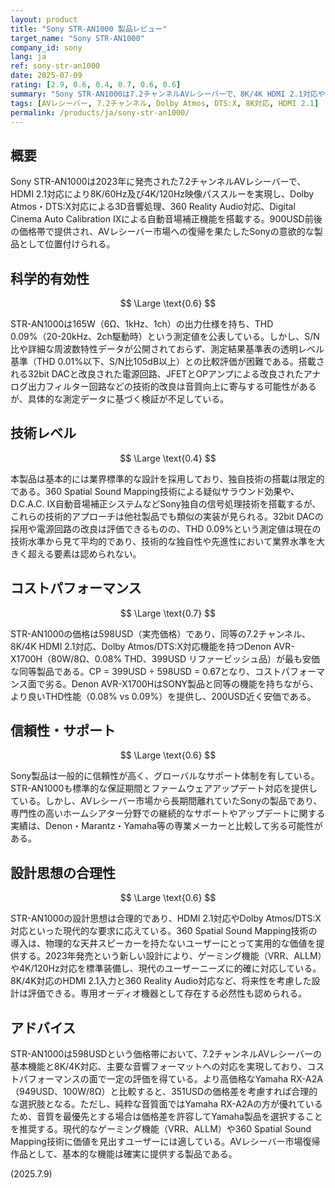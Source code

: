 ```yaml
---
layout: product
title: "Sony STR-AN1000 製品レビュー"
target_name: "Sony STR-AN1000"
company_id: sony
lang: ja
ref: sony-str-an1000
date: 2025-07-09
rating: [2.9, 0.6, 0.4, 0.7, 0.6, 0.6]
summary: "Sony STR-AN1000は7.2チャンネルAVレシーバーで、8K/4K HDMI 2.1対応やDolby Atmos、DTS:X対応という基本的な機能を提供するが、測定性能・技術レベル・コストパフォーマンスの面で厳しい評価となる。"
tags: [AVレシーバー, 7.2チャンネル, Dolby Atmos, DTS:X, 8K対応, HDMI 2.1]
permalink: /products/ja/sony-str-an1000/
---
```


## 概要

Sony STR-AN1000は2023年に発売された7.2チャンネルAVレシーバーで、HDMI 2.1対応により8K/60Hz及び4K/120Hz映像パススルーを実現し、Dolby Atmos・DTS:X対応による3D音響処理、360 Reality Audio対応、Digital Cinema Auto Calibration IXによる自動音場補正機能を搭載する。900USD前後の価格帯で提供され、AVレシーバー市場への復帰を果たしたSonyの意欲的な製品として位置付けられる。

## 科学的有効性

$$ \Large \text{0.6} $$

STR-AN1000は165W（6Ω、1kHz、1ch）の出力仕様を持ち、THD 0.09%（20-20kHz、2ch駆動時）という測定値を公表している。しかし、S/N比や詳細な周波数特性データが公開されておらず、測定結果基準表の透明レベル基準（THD 0.01%以下、S/N比105dB以上）との比較評価が困難である。搭載される32bit DACと改良された電源回路、JFETとOPアンプによる改良されたアナログ出力フィルター回路などの技術的改良は音質向上に寄与する可能性があるが、具体的な測定データに基づく検証が不足している。

## 技術レベル

$$ \Large \text{0.4} $$

本製品は基本的には業界標準的な設計を採用しており、独自技術の搭載は限定的である。360 Spatial Sound Mapping技術による疑似サラウンド効果や、D.C.A.C. IX自動音場補正システムなどSony独自の信号処理技術を搭載するが、これらの技術的アプローチは他社製品でも類似の実装が見られる。32bit DACの採用や電源回路の改良は評価できるものの、THD 0.09%という測定値は現在の技術水準から見て平均的であり、技術的な独自性や先進性において業界水準を大きく超える要素は認められない。

## コストパフォーマンス

$$ \Large \text{0.7} $$

STR-AN1000の価格は598USD（実売価格）であり、同等の7.2チャンネル、8K/4K HDMI 2.1対応、Dolby Atmos/DTS:X対応機能を持つDenon AVR-X1700H（80W/8Ω、0.08% THD、399USD リファービッシュ品）が最も安価な同等製品である。CP = 399USD ÷ 598USD = 0.67となり、コストパフォーマンス面で劣る。Denon AVR-X1700HはSONY製品と同等の機能を持ちながら、より良いTHD性能（0.08% vs 0.09%）を提供し、200USD近く安価である。

## 信頼性・サポート

$$ \Large \text{0.6} $$

Sony製品は一般的に信頼性が高く、グローバルなサポート体制を有している。STR-AN1000も標準的な保証期間とファームウェアアップデート対応を提供している。しかし、AVレシーバー市場から長期間離れていたSonyの製品であり、専門性の高いホームシアター分野での継続的なサポートやアップデートに関する実績は、Denon・Marantz・Yamaha等の専業メーカーと比較して劣る可能性がある。

## 設計思想の合理性

$$ \Large \text{0.6} $$

STR-AN1000の設計思想は合理的であり、HDMI 2.1対応やDolby Atmos/DTS:X対応といった現代的な要求に応えている。360 Spatial Sound Mapping技術の導入は、物理的な天井スピーカーを持たないユーザーにとって実用的な価値を提供する。2023年発売という新しい設計により、ゲーミング機能（VRR、ALLM）や4K/120Hz対応を標準装備し、現代のユーザーニーズに的確に対応している。8K/4K対応のHDMI 2.1入力と360 Reality Audio対応など、将来性を考慮した設計は評価できる。専用オーディオ機器として存在する必然性も認められる。

## アドバイス

STR-AN1000は598USDという価格帯において、7.2チャンネルAVレシーバーの基本機能と8K/4K対応、主要な音響フォーマットへの対応を実現しており、コストパフォーマンスの面で一定の評価を得ている。より高価格なYamaha RX-A2A（949USD、100W/8Ω）と比較すると、351USDの価格差を考慮すれば合理的な選択肢となる。ただし、純粋な音質面ではYamaha RX-A2Aの方が優れているため、音質を最優先とする場合は価格差を許容してYamaha製品を選択することを推奨する。現代的なゲーミング機能（VRR、ALLM）や360 Spatial Sound Mapping技術に価値を見出すユーザーには適している。AVレシーバー市場復帰作品として、基本的な機能は確実に提供する製品である。

(2025.7.9)